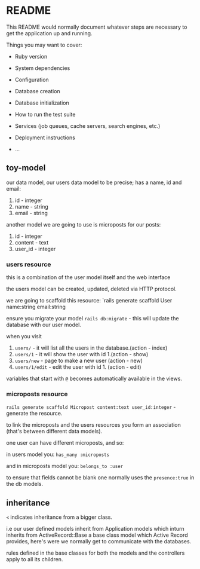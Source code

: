 # README

This README would normally document whatever steps are necessary to get the
application up and running.

Things you may want to cover:

* Ruby version

* System dependencies

* Configuration

* Database creation

* Database initialization

* How to run the test suite

* Services (job queues, cache servers, search engines, etc.)

* Deployment instructions

* ...

## toy-model

our data model, our users data model to be precise; has a name, id and email:

1. id - integer
2. name - string
3. email - string

another model we are going to use is microposts for our posts:

1. id - integer
2. content - text
3. user_id - integer

### users resource

this is a combination of the user model itself and the web interface

the users model can be created, updated, deleted via HTTP protocol.

we are going to scaffold this resource: `rails generate scaffold User name:string email:string

ensure you migrate your model `rails db:migrate` - this will update the database with our user model.

when you visit

1. `users/` - it will list all the users in the database.(action - index)
2. `users/1` - it will show the user with id 1.(action - show)
3. `users/new` - page to make a new user (action - new)
4. `users/1/edit` - edit the user with id 1. (action - edit)

variables that start with `@` becomes automatically available in the views.

### microposts resource

`rails generate scaffold Micropost content:text user_id:integer` - generate the resource.

to link the microposts and the users resources you form an association (that's between different data models).

one user can have different microposts, and so:

in users model you: `has_many :microposts`

and in microposts model you: `belongs_to :user`

to ensure that fields cannot be blank one normally uses the `presence:true` in the db models.

## inheritance

`<` indicates inheritance from a bigger class.

i.e our user defined models inherit from Application models which inturn inherits from ActiveRecord::Base a base class model which Active Record provides, here's were we normally get to communicate with the databases.

rules defined in the base classes for both the models and the controllers apply to all its children.
